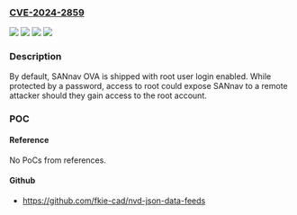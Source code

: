 ### [CVE-2024-2859](https://cve.mitre.org/cgi-bin/cvename.cgi?name=CVE-2024-2859)
![](https://img.shields.io/static/v1?label=Product&message=Brocade%20SANnav&color=blue)
![](https://img.shields.io/static/v1?label=Version&message=2.3.0%20&color=brightgreen)
![](https://img.shields.io/static/v1?label=Version&message=v2.3.0%20&color=brightgreen)
![](https://img.shields.io/static/v1?label=Vulnerability&message=n%2Fa&color=blue)

### Description

By default, SANnav OVA is shipped with root user login enabled.  While protected by a password, access to root could expose SANnav to a remote attacker should they gain access to the root account.

### POC

#### Reference
No PoCs from references.

#### Github
- https://github.com/fkie-cad/nvd-json-data-feeds

